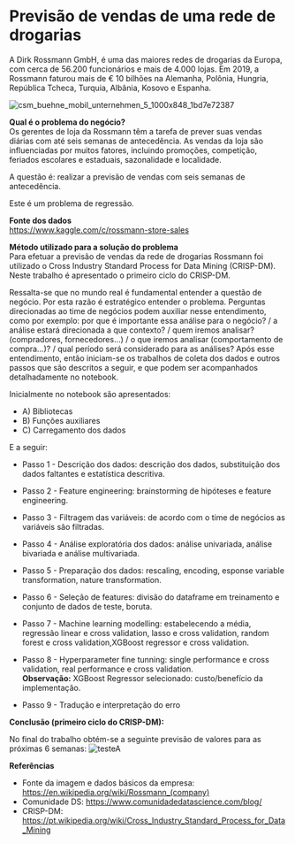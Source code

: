 # Previsão de vendas de uma rede de drogarias  

A Dirk Rossmann GmbH, é uma das maiores redes de drogarias da Europa, com cerca de 56.200 funcionários e mais de 4.000 lojas. Em 2019, a Rossmann faturou mais de € 10 bilhões na Alemanha, Polônia, Hungria, República Tcheca, Turquia, Albânia, Kosovo e Espanha. 

![csm_buehne_mobil_unternehmen_5_1000x848_1bd7e72387](https://user-images.githubusercontent.com/69815426/144940356-a00abf79-b51b-47ce-b458-c706e326fdb1.jpg)  

**Qual é o problema do negócio?**  
Os gerentes de loja da Rossmann têm a tarefa de prever suas vendas diárias com até seis semanas de antecedência. As vendas da loja são influenciadas por muitos fatores, incluindo promoções, competição, feriados escolares e estaduais, sazonalidade e localidade. 

A questão é: realizar a previsão de vendas com seis semanas de antecedência. 

Este é um problema de regressão.

**Fonte dos dados**  
https://www.kaggle.com/c/rossmann-store-sales 

**Método utilizado para a solução do problema**  
Para efetuar a previsão de vendas da rede de drogarias Rossmann foi utilizado o Cross Industry Standard Process for Data Mining (CRISP-DM).  Neste trabalho é apresentado o primeiro ciclo do CRISP-DM. 

Ressalta-se que no mundo real é fundamental entender a questão de negócio. Por esta razão é estratégico entender o problema. Perguntas direcionadas ao time de negócios podem auxiliar nesse entendimento, como por exemplo: por que é importante essa análise para o negócio? / a análise estará direcionada a que contexto? / quem iremos analisar? (compradores, fornecedores...) / o que iremos analisar (comportamento de compra...)? / qual período será considerado para as análises?  Após esse entendimento, então iniciam-se os trabalhos de coleta dos dados e outros passos que são descritos a seguir, e que podem ser acompanhados detalhadamente no notebook.        

Inicialmente no notebook são apresentados:  
- A) Bibliotecas
- B) Funções auxiliares
- C) Carregamento dos dados

E a seguir:
- Passo 1 - Descrição dos dados: descrição dos dados, substituição dos dados faltantes e estatística descritiva.
  
- Passo 2 - Feature engineering:  brainstorming de hipóteses e feature engineering.   

- Passo 3 - Filtragem das variáveis: de acordo com o time de negócios as variáveis são filtradas.
  
- Passo 4 - Análise exploratória dos dados: análise univariada, análise bivariada e análise multivariada. 
 
- Passo 5 - Preparação dos dados: rescaling, encoding, esponse variable transformation, nature transformation.  

- Passo 6 - Seleção de features: divisão do dataframe em treinamento e conjunto de dados de teste, boruta.

- Passo 7 - Machine learning modelling: estabelecendo a média, regressão linear e cross validation, lasso e cross validation, random forest e cross validation,XGBoost regressor e cross validation.
 
- Passo 8 - Hyperparameter fine tunning: single performance e cross validation, real performance e cross validation.  
**Observação:**  XGBoost Regressor selecionado: custo/benefício da implementação. 

- Passo 9 - Tradução e interpretação do erro  

**Conclusão (primeiro ciclo do CRISP-DM):**  

No final do trabalho obtém-se a seguinte previsão de valores para as próximas 6 semanas:
![testeA](https://user-images.githubusercontent.com/69815426/144938450-e2e490b6-5e29-44c1-8fa6-c37505cda5c0.png)  

**Referências**  

- Fonte da imagem e dados básicos da empresa: https://en.wikipedia.org/wiki/Rossmann_(company)  
- Comunidade DS: https://www.comunidadedatascience.com/blog/  
- CRISP-DM: https://pt.wikipedia.org/wiki/Cross_Industry_Standard_Process_for_Data_Mining  
  
